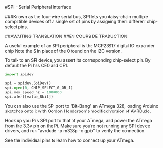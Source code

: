 <!--
---
name: SPI
class: interface
type: pinout
description: Raspberry Pi SPI pins
pincount: 5
pin:
  '11':
    name: SPI1 CE1
  '12':
    name: SPI1 CE0
  '19':
    name: SPI0 MOSI
    direction: output
    active: high
    description: Master Out / Slave In
  '21':
    name: SPI0 MISO
    direction: input
    active: high
    description: Master In / Slave Out
  '23':
    name: SPI0 SCLK
    direction: output
    active: high
    description: Clock
  '24':
    name: SPI0 CE0
    direction: output
    active: high
    description: Chip Select 0
  '26':
    name: SPI0 CE1
    direction: output
    active: high
    description: Chip Select 1
  '35':
    name: SPI1 MISO
  '36':
    name: SPI1 CE2
  '38':
    name: SPI1 MOSI
  '40':
    name: SPI1 SCLK
-->
#SPI - Serial Peripheral Interface

###Known as the four-wire serial bus, SPI lets you daisy-chain multiple compatible devices off a single set of pins by assigning them different chip-select pins.

##AWAITING TRANSLATION
##EN COURS DE TRADUCTION

A useful example of an SPI peripheral is the MCP23S17 digital IO expander chip Note the S in place of the 0 found on the I2C version.

To talk to an SPI device, you assert its corresponding chip-select pin. By default the Pi has CE0 and CE1.

```python
import spidev

spi = spidev.SpiDev()
spi.open(0, CHIP_SELECT_0_OR_1)
spi.max_speed_hz = 1000000
spi.xfer([value_8bit])
```

You can also use the SPI port to "Bit-Bang" an ATmega 328, loading Arduino sketches onto it with Gordon Henderson's modified version of AVRDude.

Hook up you Pi's SPI port to that of your ATmega, and power the ATmega from the 3.3v pin on the Pi. Make sure you're not running any SPI device drivers, and run "avrdude -p m328p -c gpio" to verify the connection.

See the individual pins to learn how to connect up your ATmega.